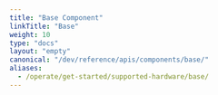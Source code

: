 ```yaml
---
title: "Base Component"
linkTitle: "Base"
weight: 10
type: "docs"
layout: "empty"
canonical: "/dev/reference/apis/components/base/"
aliases:
  - /operate/get-started/supported-hardware/base/
---
```

